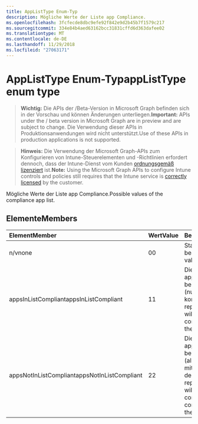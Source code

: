 ```yaml
---
title: AppListType Enum-Typ
description: Mögliche Werte der Liste app Compliance.
ms.openlocfilehash: 3fcfecde8dbc9efe92f842e9d2b45b7f1579c217
ms.sourcegitcommit: 334e84b4aed63162bcc31831cffd6d363dafee02
ms.translationtype: MT
ms.contentlocale: de-DE
ms.lasthandoff: 11/29/2018
ms.locfileid: "27063171"
---
```

# <a name="applisttype-enum-type"></a><span data-ttu-id="62ade-103">AppListType Enum-Typ</span><span class="sxs-lookup"><span data-stu-id="62ade-103">appListType enum type</span></span>

> <span data-ttu-id="62ade-104">**Wichtig:** Die APIs der /Beta-Version in Microsoft Graph befinden sich in der Vorschau und können Änderungen unterliegen.</span><span class="sxs-lookup"><span data-stu-id="62ade-104">**Important:** APIs under the / beta version in Microsoft Graph are in preview and are subject to change.</span></span> <span data-ttu-id="62ade-105">Die Verwendung dieser APIs in Produktionsanwendungen wird nicht unterstützt.</span><span class="sxs-lookup"><span data-stu-id="62ade-105">Use of these APIs in production applications is not supported.</span></span>

> <span data-ttu-id="62ade-106">**Hinweis:** Die Verwendung der Microsoft Graph-APIs zum Konfigurieren von Intune-Steuerelementen und -Richtlinien erfordert dennoch, dass der Intune-Dienst vom Kunden [ordnungsgemäß lizenziert](https://go.microsoft.com/fwlink/?linkid=839381) ist.</span><span class="sxs-lookup"><span data-stu-id="62ade-106">**Note:** Using the Microsoft Graph APIs to configure Intune controls and policies still requires that the Intune service is [correctly licensed](https://go.microsoft.com/fwlink/?linkid=839381) by the customer.</span></span>

<span data-ttu-id="62ade-107">Mögliche Werte der Liste app Compliance.</span><span class="sxs-lookup"><span data-stu-id="62ade-107">Possible values of the compliance app list.</span></span>
## <a name="members"></a><span data-ttu-id="62ade-108">Elemente</span><span class="sxs-lookup"><span data-stu-id="62ade-108">Members</span></span>
|<span data-ttu-id="62ade-109">Element</span><span class="sxs-lookup"><span data-stu-id="62ade-109">Member</span></span>|<span data-ttu-id="62ade-110">Wert</span><span class="sxs-lookup"><span data-stu-id="62ade-110">Value</span></span>|<span data-ttu-id="62ade-111">Beschreibung</span><span class="sxs-lookup"><span data-stu-id="62ade-111">Description</span></span>|
|:---|:---|:---|
|<span data-ttu-id="62ade-112">n/v</span><span class="sxs-lookup"><span data-stu-id="62ade-112">none</span></span>|<span data-ttu-id="62ade-113">0</span><span class="sxs-lookup"><span data-stu-id="62ade-113">0</span></span>|<span data-ttu-id="62ade-114">Standardwert, keine beabsichtigt.</span><span class="sxs-lookup"><span data-stu-id="62ade-114">Default value, no intent.</span></span>|
|<span data-ttu-id="62ade-115">appsInListCompliant</span><span class="sxs-lookup"><span data-stu-id="62ade-115">appsInListCompliant</span></span>|<span data-ttu-id="62ade-116">1</span><span class="sxs-lookup"><span data-stu-id="62ade-116">1</span></span>|<span data-ttu-id="62ade-117">Die Liste darstellt, die apps, die kompatible berücksichtigt werden (nur in der Liste apps kompatibel sind).</span><span class="sxs-lookup"><span data-stu-id="62ade-117">The list represents the apps that will be considered compliant (only apps on the list are compliant).</span></span>|
|<span data-ttu-id="62ade-118">appsNotInListCompliant</span><span class="sxs-lookup"><span data-stu-id="62ade-118">appsNotInListCompliant</span></span>|<span data-ttu-id="62ade-119">2</span><span class="sxs-lookup"><span data-stu-id="62ade-119">2</span></span>|<span data-ttu-id="62ade-120">Die Liste darstellt, die apps, die nicht kompatible berücksichtigt werden (alle apps sind kompatibel mit Ausnahme von apps in der Liste).</span><span class="sxs-lookup"><span data-stu-id="62ade-120">The list represents the apps that will be considered non compliant (all apps are compliant except apps on the list).</span></span>|





